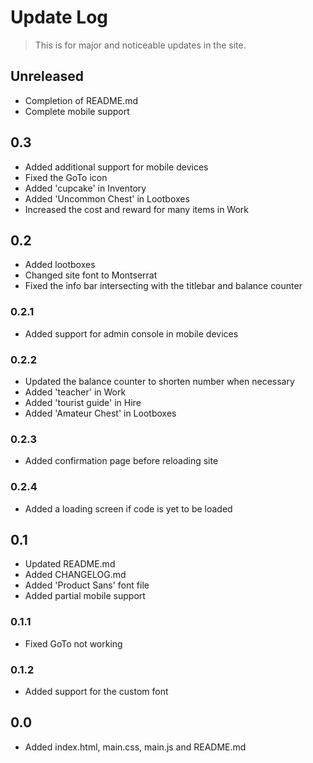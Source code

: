 # Update Log

> This is for major and noticeable updates in the site.

## Unreleased

- Completion of README.md
- Complete mobile support

## 0.3

 - Added additional support for mobile devices
 - Fixed the GoTo icon
 - Added 'cupcake' in Inventory
 - Added 'Uncommon Chest' in Lootboxes
 - Increased the cost and reward for many items in Work

## 0.2

- Added lootboxes
- Changed site font to Montserrat
- Fixed the info bar intersecting with the titlebar and balance counter

### 0.2.1

- Added support for admin console in mobile devices

### 0.2.2

- Updated the balance counter to shorten number when necessary
- Added 'teacher' in Work
- Added 'tourist guide' in Hire
- Added 'Amateur Chest' in Lootboxes

### 0.2.3

- Added confirmation page before reloading site

### 0.2.4

 - Added a loading screen if code is yet to be loaded

## 0.1

- Updated README.md
- Added CHANGELOG.md
- Added 'Product Sans' font file
- Added partial mobile support

### 0.1.1

- Fixed GoTo not working

### 0.1.2

- Added support for the custom font

## 0.0

- Added index.html, main.css, main.js and README.md
